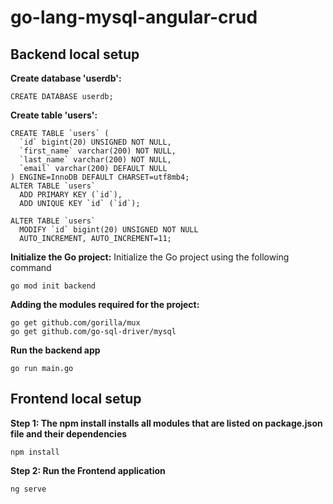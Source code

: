# go-lang-mysql-angular-crud

## Backend local setup

**Create database 'userdb':**
```
CREATE DATABASE userdb;
```


**Create table 'users':**
```
CREATE TABLE `users` (
  `id` bigint(20) UNSIGNED NOT NULL,
  `first_name` varchar(200) NOT NULL,
  `last_name` varchar(200) NOT NULL,
  `email` varchar(200) DEFAULT NULL
) ENGINE=InnoDB DEFAULT CHARSET=utf8mb4;
ALTER TABLE `users`
  ADD PRIMARY KEY (`id`),
  ADD UNIQUE KEY `id` (`id`);

ALTER TABLE `users`
  MODIFY `id` bigint(20) UNSIGNED NOT NULL 
  AUTO_INCREMENT, AUTO_INCREMENT=11;
```


**Initialize the Go project:**
Initialize the Go project using the following command
```
go mod init backend
```


**Adding the modules required for the project:**
```
go get github.com/gorilla/mux
go get github.com/go-sql-driver/mysql
```
**Run the backend app**
```
go run main.go
```



## Frontend local setup

**Step 1: The npm install installs all modules that are listed on package.json file and their 
            dependencies**
```
npm install
```

**Step 2: Run the Frontend application**
```
ng serve
```
